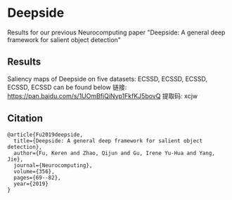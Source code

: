 # Deepside
Results for our previous Neurocomputing paper "Deepside: A general deep framework for salient object detection"

## Results
Saliency maps of Deepside on five datasets: ECSSD, ECSSD, ECSSD, ECSSD, ECSSD can be found below
链接: https://pan.baidu.com/s/1UOmBfjQiNyp1FkfKJ5bovQ 提取码: xcjw  

## Citation
    @article{Fu2019deepside,
      title={Deepside: A general deep framework for salient object detection},
      author={Fu, Keren and Zhao, Qijun and Gu, Irene Yu-Hua and Yang, Jie},
      journal={Neurocomputing},
      volume={356},
      pages={69--82},
      year={2019}
    }
